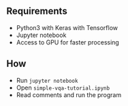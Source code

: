 ## Requirements
* Python3 with Keras with Tensorflow
* Jupyter notebook
* Access to GPU for faster processing

## How

* Run `jupyter notebook`
* Open `simple-vqa-tutorial.ipynb`
* Read comments and run the program


